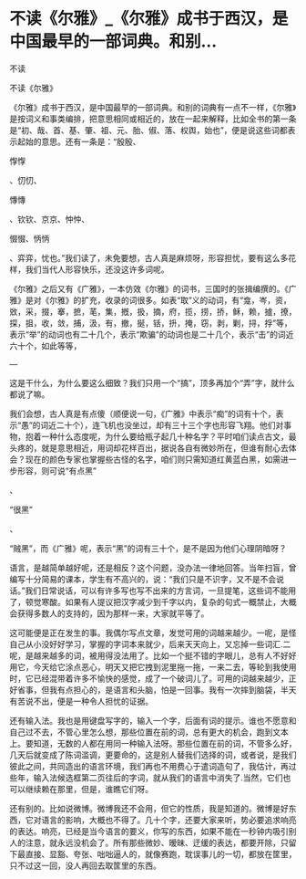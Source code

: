 # 不读《尔雅》_《尔雅》成书于西汉，是中国最早的一部词典。和别...

不读

不读《尔雅》

《尔雅》成书于西汉，是中国最早的一部词典。和别的词典有一点不一样，《尔雅》是按词义和事类编排，把意思相同或相近的，放在一起来解释，比如全书的第一条是“初、哉、首、基、肇、祖、元、胎、俶、落、权舆，始也”，便是说这些词都表示起始的意思。还有一条是：“殷殷、

惸惸

、忉忉、

慱慱

、钦钦、京京、忡忡、

惙惙、怲怲

、弈弈，忧也。”我们读了，未免要想，古人真是麻烦呀，形容担忧，要有这么多花样，我们当代人形容快乐，还没这许多词呢。

《尔雅》之后又有《广雅》，一本仿效《尔雅》的词书，三国时的张揖编撰的。《广雅》是对《尔雅》的扩充，收录的词很多。如表“取”义的动词，有“龛，岑，资，敚，采，掇，搴，摭，芼，集，摡，扱，摘，府，揽，捞，挢，稣，赖，摣，撩，探，抯，收，敛，捕，汲，有，撤，挻，铦，抍，掩，窃，剥，剿，挦，捊”等，表示“举”的动词也有二十几个，表示“欺骗”的动词也是二十几个，表示“击”的词近六十个，如此等等，

—

这是干什么，为什么要这么细致？我们只用一个“搞”，顶多再加个“弄”字，就什么都说了嘛。

我们会想，古人真是有点傻（顺便说一句，《广雅》中表示“痴”的词有十个，表示“愚”的词近二十个），连飞机也没坐过，却有三十三个字也形容飞翔。他们对事物，抱着一种什么态度呢，为什么要给瓶子起几十种名字？平时咱们读点古文，最头疼的，就是意思相近，用词却花样百出，据说各自有微妙所在，但谁有耐心去体会？现在的颜色专家也掌握些古怪的名字，咱们则只需知道红黄蓝白黑，如需进一步形容，则可说“有点黑”

、

“很黑”

、

“贼黑”，而《广雅》呢，表示“黑”的词有三十个，是不是因为他们心理阴暗呀？

语言，是越简单越好呢，还是相反？这个问题，没办法一律地回答。当年扫盲，曾编写十分简易的课本，学生有不高兴的，说：“我们只是不识字，又不是不会说话。”我们日常说话，可以有许多写也写不出来的方言词，一旦提笔，这些词不能用了，顿觉寒酸。如果有人提议把汉字减少到千字以内，复杂的句式一概禁止，大概会获得多数人的支持的，因为那样一来，大家就平等了。

这可能便是正在发生的事。我偶尔写点文章，发觉可用的词越来越少。一呢，是怪自己从小没好好学习，掌握的字词本来就少，后来天天向上，又忘掉一些词汇.二呢，是越来越多的词，被用得没法用了。比如一个挺不错的字眼儿，总有人不好好用它，今天给它涂点恶心，明天又把它拽到泥里拖一拖，一来二去，等轮到我使用时，它已经混带着许多不愉快的感觉，成了一个破词儿了。可用的词越来越少，正好省事，但我有点担心的，是语言和头脑，怕是一回事。我有一次摔到脑袋，半天有苦说不出，便是一种令人担忧的证据。

还有输入法。我也是用键盘写字的，输入一个字，后面有词的提示。谁也不愿意和自己过不去，不管心里怎么想，那些位置在前的词，总有更大的机会，跑到文本上。要知道，无数的人都在用同一种输入法呀。那些位置在前的词，不管多么好，几天后就变成了陈词滥调，更要命的，这是别人替我们选择的词，或者说，是我们彼此之间，共同造出的语言环境，我们再也不用费心于遣词造句了，我估计，再过些年，输入法候选框第二页往后的字词，就从我们的语言中消失了.当然，它们也可以继续赖在那里，但是，谁瞧它们呀。

还有别的。比如说微博。微博我还不会用，但它的性质，我是知道的。微博是好东西，它对语言的影响，大概也不得了。几十个字，还要大家来听，势必要追求响亮的表达。响亮，已经是当今语言的要义，你写的东西，如果不能在一秒钟内吸引别人的注意，就永远没机会了。所有那些微妙、暧昧、迂缓的表达，都要开除，只留下最直接、显豁、夸张、咄咄逼人的，就像赛跑，耽误事儿的一切，都放在筐里，只不过这一回，没人再回去取筐里的东西。